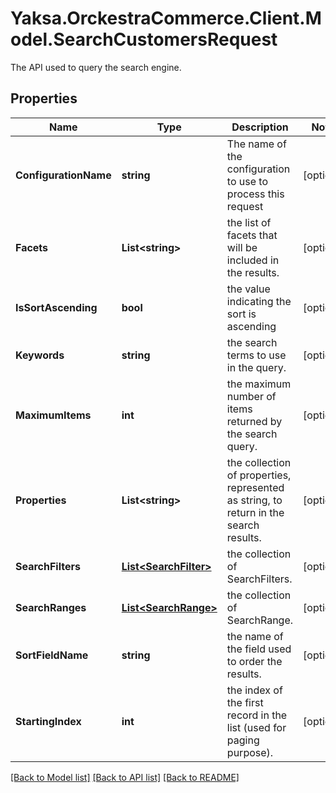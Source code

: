 # Yaksa.OrckestraCommerce.Client.Model.SearchCustomersRequest
The API used to query the search engine.

## Properties

Name | Type | Description | Notes
------------ | ------------- | ------------- | -------------
**ConfigurationName** | **string** | The name of the configuration to use to process this request | [optional] 
**Facets** | **List&lt;string&gt;** | the list of facets that will be included in the results. | [optional] 
**IsSortAscending** | **bool** | the value indicating the sort is ascending | [optional] 
**Keywords** | **string** | the search terms to use in the query. | [optional] 
**MaximumItems** | **int** | the maximum number of items returned by the search query. | [optional] 
**Properties** | **List&lt;string&gt;** | the collection of properties, represented as string, to return in the search results. | [optional] 
**SearchFilters** | [**List&lt;SearchFilter&gt;**](SearchFilter.md) | the collection of SearchFilters. | [optional] 
**SearchRanges** | [**List&lt;SearchRange&gt;**](SearchRange.md) | the collection of SearchRange. | [optional] 
**SortFieldName** | **string** | the name of the field used to order the results. | [optional] 
**StartingIndex** | **int** | the index of the first record in the list (used for paging purpose). | [optional] 

[[Back to Model list]](../README.md#documentation-for-models) [[Back to API list]](../README.md#documentation-for-api-endpoints) [[Back to README]](../README.md)

